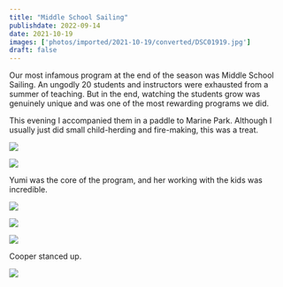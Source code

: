 ```yaml
---
title: "Middle School Sailing"
publishdate: 2022-09-14
date: 2021-10-19
images: ['photos/imported/2021-10-19/converted/DSC01919.jpg']
draft: false
---
```


Our most infamous program at the end of the season was Middle School Sailing.  An ungodly 20 students and instructors were exhausted from a summer of teaching.  But in the end, watching the students grow was genuinely unique and was one of the most rewarding programs we did.

This evening I accompanied them in a paddle to Marine Park.  Although I usually just did small child-herding and fire-making, this was a treat.

![](photos/imported/2021-10-19/converted/DSC01915.jpg)

![](photos/imported/2021-10-19/converted/DSC01919.jpg)

Yumi was the core of the program, and her working with the kids was incredible.

![](photos/imported/2021-10-19/converted/DSC01931.jpg)

![](photos/imported/2021-10-19/converted/DSC01940.jpg)

![](photos/imported/2021-10-19/converted/DSC01947.jpg)

Cooper stanced up.

![](photos/imported/2021-10-19/converted/DSC01957.jpg)
